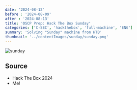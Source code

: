 ```yaml
---
date: '2024-08-12'
before : '2024-08-09'
after : '2024-08-13'
title: 'OSCP Prep: Hack The Box Sunday'
categories: ['C-SEC', 'hackthebox', 'full-machine', 'ENG']
summary: 'Solving "Sunday" machine from HTB'
thumbnail: '../contentImages/sunday/sunday.png'
---
```


![sunday](../contentImages/sunday/sunday.png)

## Source

- Hack The Box 2024
- Me!
